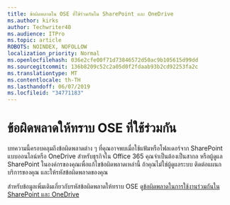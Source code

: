 ```yaml
---
title: ข้อผิดพลาดใน OSE ที่ใช้ร่วมกันใน SharePoint และ OneDrive
ms.author: kirks
author: Techwriter40
ms.audience: ITPro
ms.topic: article
ROBOTS: NOINDEX, NOFOLLOW
localization_priority: Normal
ms.openlocfilehash: 036e2cfe00f71d73846572d50ac9b105615d99dd
ms.sourcegitcommit: 136b8209c52c2a05d0f2fdaab93b2cd92253fa2c
ms.translationtype: MT
ms.contentlocale: th-TH
ms.lasthandoff: 06/07/2019
ms.locfileid: "34771183"
---
```

# <a name="ose-sharing-errors"></a>ข้อผิดพลาดให้ทราบ OSE ที่ใช้ร่วมกัน

บทความนี้ครอบคลุมถึงข้อผิดพลาดต่าง ๆ ที่คุณอาจพบเมื่อใช้แฟ้มหรือโฟลเดอร์จาก SharePoint แบบออนไลน์หรือ OneDrive สำหรับธุรกิจใน Office 365 คุณจำเป็นต้องเป็นสากล หรือผู้ดูแล SharePoint ในองค์กรของคุณเพื่อแก้ไขข้อผิดพลาดเหล่านี้ ถ้าคุณไม่ใช่ผู้ดูแลระบบ ติดต่อแผนกบริการของคุณ และให้รหัสข้อผิดพลาดของคุณ

สำหรับข้อมูลเพิ่มเติมเกี่ยวกับรหัสข้อผิดพลาดให้ทราบ OSE ดู[ข้อผิดพลาดในการใช้งานร่วมกันใน SharePoint และ OneDrive](https://docs.microsoft.com/sharepoint/sharepoint-onedrive-error-message)
